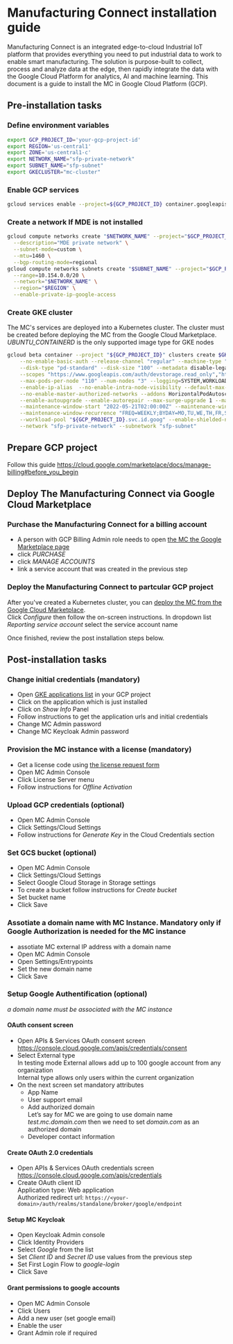 # Manufacturing Connect installation guide

Manufacturing Connect is an integrated edge-to-cloud Industrial IoT platform that provides 
everything you need to put industrial data to work to enable smart manufacturing. 
The solution is purpose-built to collect, process and analyze data at the edge, 
then rapidly integrate the data with the Google Cloud Platform for analytics, AI and machine learning. 
This document is a guide to install the MC in Google Cloud Platform (GCP).

## Pre-installation tasks

### Define environment variables
```sh
export GCP_PROJECT_ID='your-gcp-project-id'
export REGION='us-central1'
export ZONE='us-central1-c'
export NETWORK_NAME="sfp-private-network"
export SUBNET_NAME="sfp-subnet"
export GKECLUSTER="mc-cluster"
```

### Enable GCP services
```sh
gcloud services enable --project=${GCP_PROJECT_ID} container.googleapis.com
```

### Create a network If MDE is not installed

```sh
gcloud compute networks create "$NETWORK_NAME" --project="$GCP_PROJECT_ID" \
  --description="MDE private network" \
  --subnet-mode=custom \
  --mtu=1460 \
  --bgp-routing-mode=regional
gcloud compute networks subnets create "$SUBNET_NAME" --project="$GCP_PROJECT_ID" \
  --range=10.154.0.0/20 \
  --network="$NETWORK_NAME" \
  --region="$REGION" \
  --enable-private-ip-google-access
```

### Create GKE cluster

The MC's services are deployed into a Kubernetes cluster. The cluster must be created before deploying the MC from the Google Cloud Marketplace.
*UBUNTU_CONTAINERD* is the only supported image type for GKE nodes 
```sh
gcloud beta container --project "${GCP_PROJECT_ID}" clusters create $GKECLUSTER --zone "${ZONE}" \
    --no-enable-basic-auth --release-channel "regular" --machine-type "e2-standard-2" --image-type "UBUNTU_CONTAINERD" \
    --disk-type "pd-standard" --disk-size "100" --metadata disable-legacy-endpoints=true \
    --scopes "https://www.googleapis.com/auth/devstorage.read_only","https://www.googleapis.com/auth/logging.write","https://www.googleapis.com/auth/monitoring","https://www.googleapis.com/auth/servicecontrol","https://www.googleapis.com/auth/service.management.readonly","https://www.googleapis.com/auth/trace.append" \
    --max-pods-per-node "110" --num-nodes "3" --logging=SYSTEM,WORKLOAD --monitoring=SYSTEM \
    --enable-ip-alias  --no-enable-intra-node-visibility --default-max-pods-per-node "110" \
    --no-enable-master-authorized-networks --addons HorizontalPodAutoscaling,HttpLoadBalancing,GcePersistentDiskCsiDriver \
    --enable-autoupgrade --enable-autorepair --max-surge-upgrade 1 --max-unavailable-upgrade 0 \
    --maintenance-window-start "2022-05-21T02:00:00Z" --maintenance-window-end "2022-05-22T02:00:00Z" \
    --maintenance-window-recurrence "FREQ=WEEKLY;BYDAY=MO,TU,WE,TH,FR,SA,SU" \
    --workload-pool "${GCP_PROJECT_ID}.svc.id.goog" --enable-shielded-nodes --node-locations "${ZONE}" \
    --network "sfp-private-network" --subnetwork "sfp-subnet"
```

## Prepare GCP project

Follow this guide https://cloud.google.com/marketplace/docs/manage-billing#before_you_begin


## Deploy The Manufacturing Connect via Google Cloud Marketplace

### Purchase the Manufacturing Connect for a billing account

* A person with GCP Billing Admin role needs to open [the MC the Google Marketplace page](https://console.cloud.google.com/kubernetes/application(cameo:product/litmus-public/intelligent-manufacturing-connect))
* click *PURCHASE*
* click *MANAGE ACCOUNTS*
* link a service account that was created in the previous step

### Deploy the Manufacturing Connect to partcular GCP project

After you've created a Kubernetes cluster, you can [deploy the MC from the Google Cloud Marketplace](https://console.cloud.google.com/kubernetes/application(cameo:product/litmus-public/intelligent-manufacturing-connect)).  
Click *Configure* then follow the on-screen instructions. 
In dropdown list *Reporting service account* select the service account name

Once finished, review the post installation steps below.

## Post-installation tasks
### Change initial credentials (mandatory)

* Open [GKE applications list](https://console.cloud.google.com/kubernetes/application) in your GCP project 
* Click on the application which is just installed
* Click on *Show Info* Panel
* Follow instructions to get the application urls and initial credentials
* Change MC Admin password
* Change MC Keycloak Admin password
### Provision the MC instance with a license (mandatory)
* Get a license code using [the license request form](https://google-mc-licenses.litmus.io/)
* Open MC Admin Console
* Click License Server menu
* Follow instructions for *Offline Activation*
### Upload GCP credentials (optional)
* Open MC Admin Console
* Click Settings/Cloud Settings
* Follow instructions for *Generate Key* in the Cloud Credentials section
### Set GCS bucket (optional)
* Open MC Admin Console
* Click Settings/Cloud Settings
* Select Google Cloud Storage in Storage settings
* To create a bucket follow instructions for *Create bucket*
* Set bucket name
* Click Save

### Assotiate a domain name with MC Instance. Mandatory only if Google Authorization is needed for the MC instance
* assotiate MC external IP address with a domain name
* Open MC Admin Console
* Open Settings/Entrypoints
* Set the new domain name
* Click Save
### Setup Google Authentification (optional)
*a domain name must be associated with the MC instance*
#### OAuth consent screen

* Open APIs & Services OAuth consent screen https://console.cloud.google.com/apis/credentials/consent
* Select External type  
    In testing mode External allows add up to 100 google account from any organization  
    Internal type allows only users within the current organization  
* On the next screen set mandatory attributes  
    * App Name
    * User support email
    * Add authorized domain   
    Let’s say for MC we are going to use domain name *test.mc.domain.com* then we need to set *domain.com* as an authorized domain 
    * Developer contact information
#### Create OAuth 2.0 credentials
* Open APIs & Services OAuth credentials screen https://console.cloud.google.com/apis/credentials
* Create OAuth client ID  
Application type: Web application  
Authorized redirect url: `https://<your-domain>/auth/realms/standalone/broker/google/endpoint`
#### Setup MC Keycloak
* Open Keycloak Admin console
* Click Identity Providers
* Select *Google* from the list
* Set *Client ID* and *Secret ID* use values from the previous step
* Set First Login Flow to *google-login*
* Click Save
#### Grant permissions to google accounts
* Open MC Admin Console
* Click Users
* Add a new user (set google email)
* Enable the user
* Grant Admin role if required
